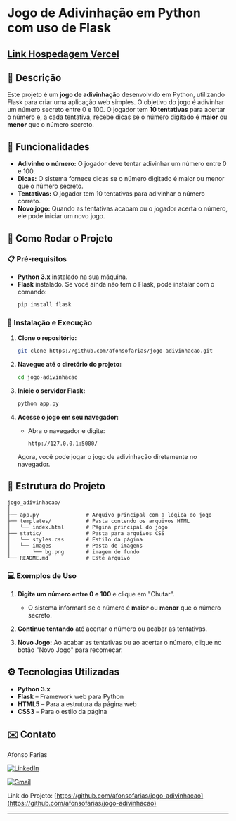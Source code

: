 # Jogo de Adivinhação em Python com uso de Flask
## [Link Hospedagem Vercel](https://jogo-adivinhacao-incode.vercel.app/)


## 📝 Descrição

Este projeto é um **jogo de adivinhação** desenvolvido em Python, utilizando Flask para criar uma aplicação web simples. O objetivo do jogo é adivinhar um número secreto entre 0 e 100. O jogador tem **10 tentativas** para acertar o número e, a cada tentativa, recebe dicas se o número digitado é **maior** ou **menor** que o número secreto.

## 🎯 Funcionalidades

- **Adivinhe o número:** O jogador deve tentar adivinhar um número entre 0 e 100.
- **Dicas:** O sistema fornece dicas se o número digitado é maior ou menor que o número secreto.
- **Tentativas:** O jogador tem 10 tentativas para adivinhar o número correto.
- **Novo jogo:** Quando as tentativas acabam ou o jogador acerta o número, ele pode iniciar um novo jogo.

## 🚀 Como Rodar o Projeto

### 📋 Pré-requisitos

- **Python 3.x** instalado na sua máquina.
- **Flask** instalado. Se você ainda não tem o Flask, pode instalar com o comando:
  ```bash
  pip install flask
  ```

### 🔧 Instalação e Execução

1. **Clone o repositório:**

   ```bash
   git clone https://github.com/afonsofarias/jogo-adivinhacao.git
   ```

2. **Navegue até o diretório do projeto:**

   ```bash
   cd jogo-adivinhacao
   ```

3. **Inicie o servidor Flask:**

   ```bash
   python app.py
   ```

4. **Acesse o jogo em seu navegador:**

   - Abra o navegador e digite:
     ```
     http://127.0.0.1:5000/
     ```

   Agora, você pode jogar o jogo de adivinhação diretamente no navegador.

## 📂 Estrutura do Projeto

```
jogo_adivinhacao/
│
├── app.py               # Arquivo principal com a lógica do jogo
├── templates/           # Pasta contendo os arquivos HTML
│   └── index.html       # Página principal do jogo
├── static/              # Pasta para arquivos CSS
│   └── styles.css       # Estilo da página
│   └── images           # Pasta de imagens
│       └── bg.png       # imagem de fundo
└── README.md            # Este arquivo
```

### 💻 Exemplos de Uso

1. **Digite um número entre 0 e 100** e clique em "Chutar". 
   - O sistema informará se o número é **maior** ou **menor** que o número secreto.
   
2. **Continue tentando** até acertar o número ou acabar as tentativas.

3. **Novo Jogo:** Ao acabar as tentativas ou ao acertar o número, clique no botão "Novo Jogo" para recomeçar.

## ⚙️ Tecnologias Utilizadas

- **Python 3.x**
- **Flask** – Framework web para Python
- **HTML5** – Para a estrutura da página web
- **CSS3** – Para o estilo da página

## ✉️ Contato

Afonso Farias

[![LinkedIn](https://img.shields.io/badge/LinkedIn-0077B5?style=for-the-badge&logo=linkedin&logoColor=white)](https://www.linkedin.com/in/afonso-j-m-farias/)
  
[![Gmail](https://img.shields.io/badge/Gmail-D14836?style=for-the-badge&logo=gmail&logoColor=white)](mailto:afonsojansen@gmail.com)


Link do Projeto: [https://github.com/afonsofarias/jogo-adivinhacao](https://github.com/afonsofarias/jogo-adivinhacao)

---
